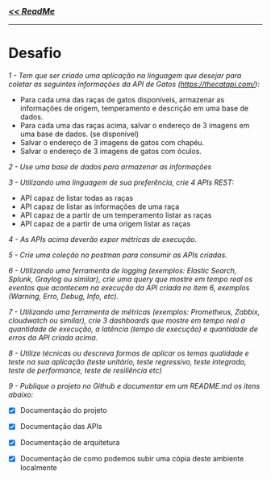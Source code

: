 ### [_<< ReadMe_](../README.md)

---

# Desafio
_1 - Tem que ser criado uma aplicação na linguagem que desejar para coletar as seguintes informações da API de Gatos (https://thecatapi.com/):_
- Para cada uma das raças de gatos disponíveis, armazenar as informações de origem, temperamento e descrição em uma base de dados.
- Para cada uma das raças acima, salvar o endereço de 3 imagens em uma base de dados. (se disponível)
- Salvar o endereço de 3 imagens de gatos com chapéu.
- Salvar o endereço de 3 imagens de gatos com óculos.

_2 - Use uma base de dados para armazenar as informações_

_3 - Utilizando uma linguagem de sua preferência, crie 4 APIs REST:_
- API capaz de listar todas as raças
- API capaz de listar as informações de uma raça
- API capaz de a partir de um temperamento listar as raças
- API capaz de a partir de uma origem listar as raças 

_4 - As APIs acima deverão expor métricas de execução._

_5 - Crie uma coleção no postman para consumir as APIs criadas._

_6 - Utilizando uma ferramenta de logging (exemplos: Elastic Search, Splunk, Graylog ou similar), crie uma query que mostre em tempo real os eventos que acontecem na execução da API criada no item 6, exemplos (Warning, Erro, Debug, Info, etc)._

_7 - Utilizando uma ferramenta de métricas (exemplos: Prometheus, Zabbix, cloudwatch ou similar), crie 3 dashboards que mostre em tempo real a quantidade de execução, a latência (tempo de execução) e quantidade de erros da API criada acima._

_8 - Utilize técnicas ou descreva formas de aplicar os temas qualidade e teste na sua aplicação (teste unitário, teste regressivo, teste integrado, teste de performance, teste de resiliência etc)_

_9 - Publique o projeto no Github e documentar em um README.md os itens abaixo:_
- [x] Documentação do projeto
- [x] Documentação das APIs
- [x] Documentação de arquitetura
- [x] Documentação de como podemos subir uma cópia deste ambiente localmente







